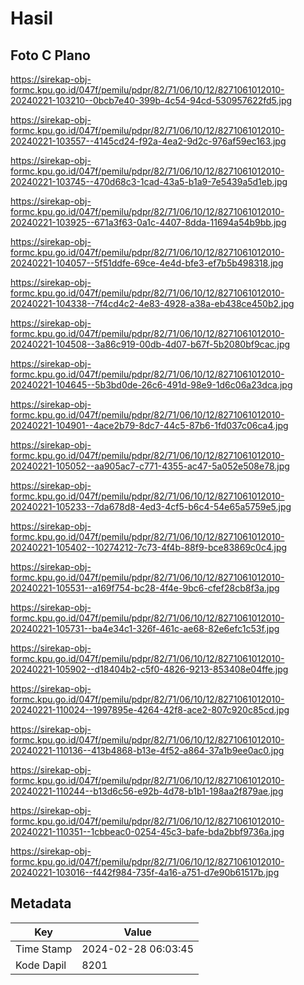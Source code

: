 # Hasil

## Foto C Plano

https://sirekap-obj-formc.kpu.go.id/047f/pemilu/pdpr/82/71/06/10/12/8271061012010-20240221-103210--0bcb7e40-399b-4c54-94cd-530957622fd5.jpg

https://sirekap-obj-formc.kpu.go.id/047f/pemilu/pdpr/82/71/06/10/12/8271061012010-20240221-103557--4145cd24-f92a-4ea2-9d2c-976af59ec163.jpg

https://sirekap-obj-formc.kpu.go.id/047f/pemilu/pdpr/82/71/06/10/12/8271061012010-20240221-103745--470d68c3-1cad-43a5-b1a9-7e5439a5d1eb.jpg

https://sirekap-obj-formc.kpu.go.id/047f/pemilu/pdpr/82/71/06/10/12/8271061012010-20240221-103925--671a3f63-0a1c-4407-8dda-11694a54b9bb.jpg

https://sirekap-obj-formc.kpu.go.id/047f/pemilu/pdpr/82/71/06/10/12/8271061012010-20240221-104057--5f51ddfe-69ce-4e4d-bfe3-ef7b5b498318.jpg

https://sirekap-obj-formc.kpu.go.id/047f/pemilu/pdpr/82/71/06/10/12/8271061012010-20240221-104338--7f4cd4c2-4e83-4928-a38a-eb438ce450b2.jpg

https://sirekap-obj-formc.kpu.go.id/047f/pemilu/pdpr/82/71/06/10/12/8271061012010-20240221-104508--3a86c919-00db-4d07-b67f-5b2080bf9cac.jpg

https://sirekap-obj-formc.kpu.go.id/047f/pemilu/pdpr/82/71/06/10/12/8271061012010-20240221-104645--5b3bd0de-26c6-491d-98e9-1d6c06a23dca.jpg

https://sirekap-obj-formc.kpu.go.id/047f/pemilu/pdpr/82/71/06/10/12/8271061012010-20240221-104901--4ace2b79-8dc7-44c5-87b6-1fd037c06ca4.jpg

https://sirekap-obj-formc.kpu.go.id/047f/pemilu/pdpr/82/71/06/10/12/8271061012010-20240221-105052--aa905ac7-c771-4355-ac47-5a052e508e78.jpg

https://sirekap-obj-formc.kpu.go.id/047f/pemilu/pdpr/82/71/06/10/12/8271061012010-20240221-105233--7da678d8-4ed3-4cf5-b6c4-54e65a5759e5.jpg

https://sirekap-obj-formc.kpu.go.id/047f/pemilu/pdpr/82/71/06/10/12/8271061012010-20240221-105402--10274212-7c73-4f4b-88f9-bce83869c0c4.jpg

https://sirekap-obj-formc.kpu.go.id/047f/pemilu/pdpr/82/71/06/10/12/8271061012010-20240221-105531--a169f754-bc28-4f4e-9bc6-cfef28cb8f3a.jpg

https://sirekap-obj-formc.kpu.go.id/047f/pemilu/pdpr/82/71/06/10/12/8271061012010-20240221-105731--ba4e34c1-326f-461c-ae68-82e6efc1c53f.jpg

https://sirekap-obj-formc.kpu.go.id/047f/pemilu/pdpr/82/71/06/10/12/8271061012010-20240221-105902--d18404b2-c5f0-4826-9213-853408e04ffe.jpg

https://sirekap-obj-formc.kpu.go.id/047f/pemilu/pdpr/82/71/06/10/12/8271061012010-20240221-110024--1997895e-4264-42f8-ace2-807c920c85cd.jpg

https://sirekap-obj-formc.kpu.go.id/047f/pemilu/pdpr/82/71/06/10/12/8271061012010-20240221-110136--413b4868-b13e-4f52-a864-37a1b9ee0ac0.jpg

https://sirekap-obj-formc.kpu.go.id/047f/pemilu/pdpr/82/71/06/10/12/8271061012010-20240221-110244--b13d6c56-e92b-4d78-b1b1-198aa2f879ae.jpg

https://sirekap-obj-formc.kpu.go.id/047f/pemilu/pdpr/82/71/06/10/12/8271061012010-20240221-110351--1cbbeac0-0254-45c3-bafe-bda2bbf9736a.jpg

https://sirekap-obj-formc.kpu.go.id/047f/pemilu/pdpr/82/71/06/10/12/8271061012010-20240221-103016--f442f984-735f-4a16-a751-d7e90b61517b.jpg


## Metadata

| Key        | Value               |
| ---------- | ------------------- |
| Time Stamp | 2024-02-28 06:03:45 |
| Kode Dapil | 8201                |



